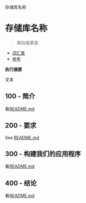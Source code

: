 存储库名称

# 存储库名称

> 斯拉格莱恩

-   [词汇表](./GLOSSARY.md)
-   [参考](./REFERENCES.md)

**执行摘要**

文本

## 100 - 简介

看[README.md](./100/README.md)

## 200 - 要求

See [README.md](./200/README.md)

## 300 - 构建我们的应用程序

看[README.md](./300/README.md)

## 400 - 结论

看[README.md](./400/README.md)
